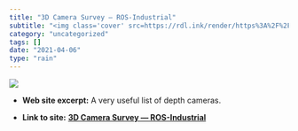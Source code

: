 ```yaml
---
title: "3D Camera Survey — ROS-Industrial"
subtitle: "<img class='cover' src=https://rdl.ink/render/https%3A%2F%2Frosindustrial.org%2F3d-camera-survey>"
category: "uncategorized"
tags: []
date: "2021-04-06"
type: "rain"
---
```

<img class="cover" src=https://rdl.ink/render/https%3A%2F%2Frosindustrial.org%2F3d-camera-survey>



* **Web site excerpt:** A very useful list of depth cameras.

* **Link to site:** **[3D Camera Survey — ROS-Industrial](https://rosindustrial.org/3d-camera-survey)**